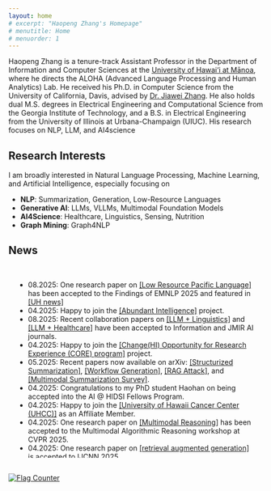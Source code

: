 ```yaml
---
layout: home
# excerpt: "Haopeng Zhang's Homepage"
# menutitle: Home
# menuorder: 1
---
```


Haopeng Zhang is a tenure-track Assistant Professor in the Department of Information and Computer Sciences at the <a href="https://www.ics.hawaii.edu/"><u>University of Hawai‘i at Mānoa</u></a>, where he directs the ALOHA (Advanced Language Processing and Human Analytics) Lab. He received his Ph.D. in Computer Science from the University of California, Davis, advised by <a href="http://jiaweizhang.net/"><u>Dr. Jiawei Zhang</u></a>. He also holds dual M.S. degrees in Electrical Engineering and Computational Science from the Georgia Institute of Technology, and a B.S. in Electrical Engineering from the University of Illinois at Urbana-Champaign (UIUC). His research focuses on NLP, LLM, and AI4science

## Research Interests
I am broadly interested in Natural Language Processing, Machine Learning, and Artificial Intelligence, especially focusing on
- **NLP**: Summarization, Generation, Low-Resource Languages
- **Generative AI**: LLMs, VLLMs, Multimodal Foundation Models
- **AI4Science**: Healthcare, Linguistics, Sensing, Nutrition
- **Graph Mining**: Graph4NLP


## News
<div style="max-height: 350px; overflow-y: scroll; padding: 15px; border-radius: 2px;">
  <ul>
    <li>08.2025: One research paper on <a href="https://arxiv.org/abs/2506.21563" target="_blank">[Low Resource Pacific Language]</a> has been accepted to the Findings of EMNLP 2025 and featured in <a href="https://www.hawaii.edu/news/2025/09/05/endangered-languages-ai-tools/" target="_blank">[UH news]</a></li>
    <li>04.2025: Happy to join the <a href="https://abundant-intelligences.net/pods/" target="_blank">[Abundant Intelligence]</a> project.</li>
    <li>08.2025: Recent collaboration papers on <a href="https://www.mdpi.com/2078-2489/16/8/710" target="_blank">[LLM + Linguistics]</a> and <a href="https://preprints.jmir.org/preprint/75030/accepted" target="_blank">[LLM + Healthcare]</a> have been accepted to Information and JMIR AI journals.</li>
    <li>04.2025: Happy to join the <a href="https://hawaii.edu/epscor/changehi-opportunity-for-research-experience-core-program/" target="_blank">[Change(HI) Opportunity for Research Experience (CORE) program]</a> project.</li>
    <li>05.2025: Recent papers now available on arXiv: <a href="https://arxiv.org/abs/2505.22950" target="_blank">[Structurized Summarization]</a>, <a href="https://arxiv.org/abs/2505.22967" target="_blank">[Workflow Generation]</a>, <a href="https://arxiv.org/abs/2508.03110" target="_blank">[RAG Attack]</a>, and <a href="https://www.techrxiv.org/doi/full/10.36227/techrxiv.175695798.83905803/v1" target="_blank">[Multimodal Summarization Survey]</a>.</li>
    <li>04.2025: Congratulations to my PhD student Haohan on being accepted into the AI @ HIDSI Fellows Program.</li>
    <li>04.2025: Happy to join the <a href="https://www.uhcancercenter.org/" target="_blank">[University of Hawaii Cancer Center (UHCC)]</a> as an Affiliate Member.</li>
    <li>04.2025: One research paper on <a href="https://arxiv.org/abs/2406.12169" target="_blank">[Multimodal Reasoning]</a> has been accepted to the Multimodal Algorithmic Reasoning workshop at CVPR 2025.</li>
    <li>04.2025: One research paper on <a href="https://arxiv.org/abs/2406.12169" target="_blank">[retrieval augmented generation]</a> is accepted to IJCNN 2025.</li>
    <li>02.2025: Thrilled to receive the UH Manoa Faculty Research Travel Fund! Looking forward to NAACL 2025 in Albuquerque.</li>
    <li>02.2025: Excited to share that my research has been featured in <a href="https://www.hawaii.edu/news/2025/02/07/ai-breakthroughs-healthcare-education-more/" target="_blank">[University of Hawaii News]</a>.</li>
    <li>01.2025: One research paper <a href="https://www.arxiv.org/abs/2408.06583" target="_blank">[A Structure-aware Generative Model for Biomedical Event Extraction]</a> is accepted to DASFAA 2025.</li>
    <li>01.2025: Excited to receive $7,500 computing credits from OpenAI’s Researcher Access Program.</li>
    <li>01.2025: One research paper on <a href="https://arxiv.org/pdf/2410.15687" target="_blank">[summmarization domain adaptation]</a> is accepted to findings of NAACL 2025.</li>
    <li>01.2025: One survey paper on <a href="https://arxiv.org/abs/2406.11289" target="_blank">[text summarization]</a> is accepted to ACM Computing Surveys (IF:23.8).</li>
    <li>11.2024: Excited to share that I will organize the 5th Workshop on New Frontiers in Summarization (NewSumm) at EMNLP 2025, Suzhou.</li>
    <li>11.2024: Honored to serve as an area chair for ACL 2025 and as a minitrack chair for AMCIS 2025.</li>
    <li>10.2024: Excited to receive computing credit awards from Google Cloud.</li>
    <li>09.2024: Honored to serve as a panelist for NSF.</li>
    <li>09.2024: Glad to receive computing credits from NSF ACCESS Allocations program.</li>
    <li>08.2024: Thrilled to attend NSF Innovation, Culture, and Creativity (ICC) workshop.</li>
    <li>06.2024: My Ph.D. dissertation <a href="https://escholarship.org/uc/item/7zn0b66s" target="_blank">[Building Intelligent and Reliable Summarization Systems]</a> and one survey paper on <a href="https://arxiv.org/abs/2406.11289" target="_blank">[text summarization]</a> is available online.</li>
    <li>05.2024: 🎓 Successfully Completed My Ph.D. at UC Davis. Officially Dr. Zhang!</li>
    <li>04.2024: 🎉 I will join the information and computer science (ICS) department of <a href="https://www.ics.hawaii.edu/"><u>University of Hawaii at Mānoa</u></a> this Augest. Aloha!</li>
    <li>03.2024: one research paper is accepted to NAACL 2024.</li>
    <li>02.2024: one first-authored research paper is accepted to LREC-COLING 2024.</li>
    <li>10.2023: two first-authored research papers are accepted to Findings of EMNLP 2023.</li>
    <li>09.2023: serve as PC member for SDM 24.</li>
    <li>09.2023: one first-authored research paper is accepted to IJCNLP-AACL 2023.</li>
    <li>06.2023: start my research internship at AWS AI lab.</li>
    <li>06.2023: one first-authored research paper is accepted to LLM4AI workshop at KDD 23.</li>
    <li>06.2023: serve as reviewer for EMNLP 2023, SDM 24 and PC for NewSumm workshop 2023.</li>
    <li>05.2023: one first-authored research paper is accepted to ACL 2023 CODI.</li>
    <li>05.2023: one first-authored research paper is accepted to Findings of ACL 2023.</li>
    <li>04.2023: start my research internship at Megagon Lab.</li>
    <li>03.2023: receive UC Davis GGCS Research Fellowship.</li>
    <li>03.2023: serve as reviewer for ACL 23, IEEE TASLP, IEEE Transactions on Big Data.</li>
    <li>02.2023: passed my QE exam.</li>
  </ul>
</div>

<br>

<a href="https://info.flagcounter.com/pYGa"><img src="https://s11.flagcounter.com/count2/pYGa/bg_FFFFFF/txt_000000/border_CCCCCC/columns_8/maxflags_30/viewers_0/labels_0/pageviews_1/flags_0/percent_0/" alt="Flag Counter" border="0"></a>


